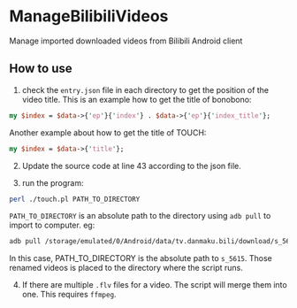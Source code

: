 # ManageBilibiliVideos
Manage imported downloaded videos from Bilibili Android client

## How to use

1. check the `entry.json` file in each directory to get the position of the video title.
This is an example how to get the title of bonobono:
```perl
my $index = $data->{'ep'}{'index'} . $data->{'ep'}{'index_title'};
```
Another example about how to get the title of TOUCH:
```perl
my $index = $data->{'title'};
```
2. Update the source code at line 43 according to the json file.

3. run the program:
```bash
perl ./touch.pl PATH_TO_DIRECTORY
```
`PATH_TO_DIRECTORY` is an absolute path to the directory using `adb pull` to import to computer. eg:
```bash
adb pull /storage/emulated/0/Android/data/tv.danmaku.bili/download/s_5615
```
In this case, PATH_TO_DIRECTORY is the absolute path to `s_5615`. Those renamed videos is placed to the directory where the script runs.

4. If there are multiple `.flv` files for a video. The script will merge them into one. This requires `ffmpeg`.